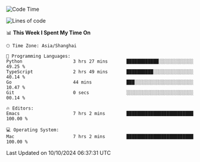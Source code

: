 <!--START_SECTION:waka-->
![Code Time](http://img.shields.io/badge/Code%20Time-2%2C222%20hrs%2039%20mins-blue)

![Lines of code](https://img.shields.io/badge/From%20Hello%20World%20I%27ve%20Written-308.1%20thousand%20lines%20of%20code-blue)

📊 **This Week I Spent My Time On** 

```text
🕑︎ Time Zone: Asia/Shanghai

💬 Programming Languages: 
Python                   3 hrs 27 mins       ████████████░░░░░░░░░░░░░   49.25 % 
TypeScript               2 hrs 49 mins       ██████████░░░░░░░░░░░░░░░   40.14 % 
Go                       44 mins             ███░░░░░░░░░░░░░░░░░░░░░░   10.47 % 
Git                      0 secs              ░░░░░░░░░░░░░░░░░░░░░░░░░   00.14 % 

🔥 Editors: 
Emacs                    7 hrs 2 mins        █████████████████████████   100.00 % 

💻 Operating System: 
Mac                      7 hrs 2 mins        █████████████████████████   100.00 % 
```


 Last Updated on 10/10/2024 06:37:31 UTC
<!--END_SECTION:waka-->
